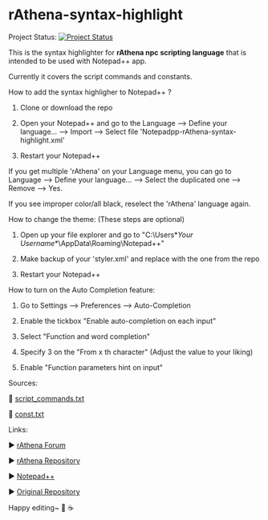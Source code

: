 rAthena-syntax-highlight
======================


Project Status: [![Project Status](https://stillmaintained.com/nanakiwurtz/rAthena-syntax-highlight.png)](https://stillmaintained.com/nanakiwurtz/rAthena-syntax-highlight)




This is the syntax highlighter for **rAthena npc scripting language** that is intended to be used with Notepad++ app.

Currently it covers the script commands and constants.



How to add the syntax highligher to Notepad++ ?

1. Clone or download the repo

2. Open your Notepad++ and go to the Language --> Define your language... --> Import --> Select file 'Notepadpp-rAthena-syntax-highlight.xml'

3. Restart your Notepad++

If you get multiple 'rAthena' on your Language menu, you can go to Language --> Define your language... --> Select the duplicated one --> Remove --> Yes.

If you see improper color/all black, reselect the 'rAthena' language again.


How to change the theme: (These steps are optional)

1. Open up your file explorer and go to "C:\Users\**Your Username**\AppData\Roaming\Notepad++"

2. Make backup of your 'styler.xml' and replace with the one from the repo

3. Restart your Notepad++


How to turn on the Auto Completion feature:

1. Go to Settings --> Preferences --> Auto-Completion

2. Enable the tickbox "Enable auto-completion on each input"

3. Select "Function and word completion"

4. Specify 3 on the "From x th character" (Adjust the value to your liking)

5. Enable "Function parameters hint on input"


Sources:

:small_blue_diamond: [script_commands.txt](https://github.com/rathena/rathena/blob/master/doc/script_commands.txt)

:small_blue_diamond: [const.txt](https://github.com/rathena/rathena/blob/master/db/const.txt)




Links:

:arrow_forward: [rAthena Forum](https://rathena.org/board)

:arrow_forward: [rAthena Repository](https://github.com/rathena/rathena)

:arrow_forward: [Notepad++](http://notepad-plus-plus.org)

:arrow_forward: [Original Repository](https://github.com/Sehrentos/rAthena-syntax-highlight)






Happy editing~ :pizza: :coffee: